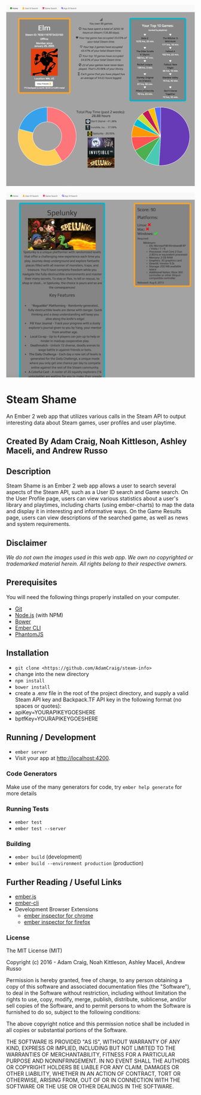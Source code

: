 ![User Profile Stats](screenshot1.png)

![Game Stats Page](screenshot2.png)

# Steam Shame

An Ember 2 web app that utilizes various calls in the Steam API to output interesting data about Steam games, user profiles and user playtime.

## Created By Adam Craig, Noah Kittleson, Ashley Maceli, and Andrew Russo

## Description

Steam Shame is an Ember 2 web app allows a user to search several aspects of the Steam API, such as a User ID search and Game search.
On the User Profile page, users can view various statistics about a user's library and playtimes, including charts (using ember-charts) to map the data and display it in interesting and informative ways. On the Game Results page, users can view descriptions of the searched game, as well as news and system requirements.

## Disclaimer
_We do not own the images used in this web app._
_We own no copyrighted or trademarked material herein._
_All rights belong to their respective owners._

## Prerequisites

You will need the following things properly installed on your computer.

* [Git](http://git-scm.com/)
* [Node.js](http://nodejs.org/) (with NPM)
* [Bower](http://bower.io/)
* [Ember CLI](http://ember-cli.com/)
* [PhantomJS](http://phantomjs.org/)

## Installation

* `git clone <https://github.com/AdamCraig/steam-info>`
* change into the new directory
* `npm install`
* `bower install`
* create a .env file in the root of the project directory, and supply a valid Steam API key and Backpack.TF API key in the following format (no spaces or quotes):
* apiKey=YOURAPIKEYGOESHERE
* bptfKey=YOURAPIKEYGOESHERE

## Running / Development

* `ember server`
* Visit your app at [http://localhost:4200](http://localhost:4200).

### Code Generators

Make use of the many generators for code, try `ember help generate` for more details

### Running Tests

* `ember test`
* `ember test --server`

### Building

* `ember build` (development)
* `ember build --environment production` (production)

## Further Reading / Useful Links

* [ember.js](http://emberjs.com/)
* [ember-cli](http://ember-cli.com/)
* Development Browser Extensions
  * [ember inspector for chrome](https://chrome.google.com/webstore/detail/ember-inspector/bmdblncegkenkacieihfhpjfppoconhi)
  * [ember inspector for firefox](https://addons.mozilla.org/en-US/firefox/addon/ember-inspector/)

### License

The MIT License (MIT)

Copyright (c) 2016 - Adam Craig, Noah Kittleson, Ashley Maceli, Andrew Russo

Permission is hereby granted, free of charge, to any person obtaining a copy
of this software and associated documentation files (the "Software"), to deal
in the Software without restriction, including without limitation the rights
to use, copy, modify, merge, publish, distribute, sublicense, and/or sell
copies of the Software, and to permit persons to whom the Software is
furnished to do so, subject to the following conditions:

The above copyright notice and this permission notice shall be included in all
copies or substantial portions of the Software.

THE SOFTWARE IS PROVIDED "AS IS", WITHOUT WARRANTY OF ANY KIND, EXPRESS OR
IMPLIED, INCLUDING BUT NOT LIMITED TO THE WARRANTIES OF MERCHANTABILITY,
FITNESS FOR A PARTICULAR PURPOSE AND NONINFRINGEMENT. IN NO EVENT SHALL THE
AUTHORS OR COPYRIGHT HOLDERS BE LIABLE FOR ANY CLAIM, DAMAGES OR OTHER
LIABILITY, WHETHER IN AN ACTION OF CONTRACT, TORT OR OTHERWISE, ARISING FROM,
OUT OF OR IN CONNECTION WITH THE SOFTWARE OR THE USE OR OTHER DEALINGS IN THE
SOFTWARE.
